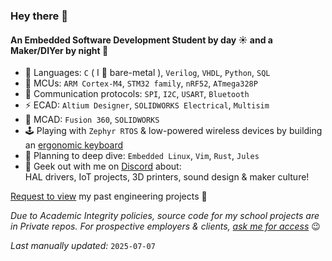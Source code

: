 ### Hey there 👋

#### An Embedded Software Development Student by day ☀️ and a Maker/DIYer by night 🌛

- 📝 Languages: `C` ( I 💓 bare-metal ), `Verilog`, `VHDL`, `Python`, `SQL`
- 🧠 MCUs: `ARM Cortex-M4`, `STM32 family`, `nRF52`, `ATmega328P`
- 📳 Communication protocols: `SPI`, `I2C`, `USART`, `Bluetooth`
- ⚡ ECAD: `Altium Designer`, `SOLIDWORKS Electrical`, `Multisim`
- 🦾 MCAD: `Fusion 360`, `SOLIDWORKS`
- 🕹️ Playing with `Zephyr RTOS` & low-powered wireless devices by building an [ergonomic keyboard](https://github.com/mptsounds/zmk-config-devkb)
- 🌱 Planning to deep dive: `Embedded Linux`, `Vim`, `Rust`, `Jules`
- 💬 Geek out with me on [Discord](https://discord.com/users/871207784002248756) about: <br>HAL drivers, IoT projects, 3D printers, sound design & maker culture!

[Request to view](https://drive.google.com/file/d/1QK_6VcKqZTYqbe6-1A54gt7jRi4_C0Vg/view?usp=sharing) my past engineering projects 👀

*Due to Academic Integrity policies, source code for my school projects are in Private repos. For prospective employers & clients, [ask me for access](mailto:tongtkimthu@gmail.com)* 😉


*Last manually updated:* `2025-07-07` <!-- TODO: automate this -->


<!--
**mptsounds/mptsounds** is a ✨ _special_ ✨ repository because its `README.md` (this file) appears on your GitHub profile.

Here are some ideas to get you started:

- 🔭 I’m currently working on ...
- 🌱 I’m currently learning ...
- 👯 I’m looking to collaborate on ...
- 🤔 I’m looking for help with ...
- 💬 Ask me about ...
- 📫 How to reach me: ...
- 😄 Pronouns: ...
- ⚡ Fun fact: ...
-->
